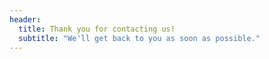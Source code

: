 ```yaml
---
header:
  title: Thank you for contacting us!
  subtitle: "We'll get back to you as soon as possible."
---
```

